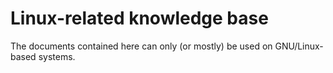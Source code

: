 # Linux-related knowledge base

The documents contained here can only (or mostly) be used on GNU/Linux-based systems.
